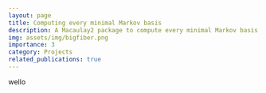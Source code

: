 ```yaml
---
layout: page
title: Computing every minimal Markov basis
description: A Macaulay2 package to compute every minimal Markov basis associated with a configuration matrix
img: assets/img/bigfiber.png
importance: 3
category: Projects
related_publications: true
---
```


wello
